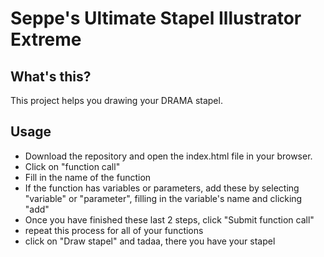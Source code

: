 Seppe's Ultimate Stapel Illustrator Extreme
===========================================

## What's this?
This project helps you drawing your DRAMA stapel.

## Usage
- Download the repository and open the index.html file in your browser.
- Click on "function call"
- Fill in the name of the function
- If the function has variables or parameters, add these by selecting "variable" or "parameter", filling in the variable's name and clicking "add"
- Once you have finished these last 2 steps, click "Submit function call"
- repeat this process for all of your functions
- click on "Draw stapel" and tadaa, there you have your stapel
